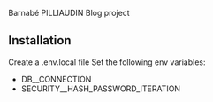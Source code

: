Barnabé PILLIAUDIN Blog project

## Installation

Create a .env.local file
Set the following env variables:

- DB\_\_CONNECTION
- SECURITY\_\_HASH_PASSWORD_ITERATION
